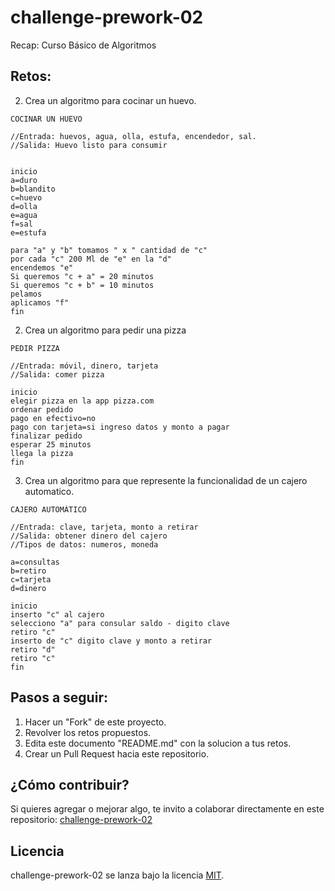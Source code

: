 # challenge-prework-02
Recap: Curso Básico de Algoritmos

## Retos:

2. Crea un algoritmo para cocinar un huevo.

```
COCINAR UN HUEVO

//Entrada: huevos, agua, olla, estufa, encendedor, sal.
//Salida: Huevo listo para consumir


inicio
a=duro
b=blandito
c=huevo
d=olla
e=agua
f=sal
e=estufa

para "a" y "b" tomamos " x " cantidad de "c"
por cada "c" 200 Ml de "e" en la "d"
encendemos "e"
Si queremos "c + a" = 20 minutos
Si queremos "c + b" = 10 minutos
pelamos
aplicamos "f"
fin
```

2. Crea un algoritmo para pedir una pizza

```
PEDIR PIZZA

//Entrada: móvil, dinero, tarjeta
//Salida: comer pizza

inicio
elegir pizza en la app pizza.com
ordenar pedido
pago en efectivo=no
pago con tarjeta=si ingreso datos y monto a pagar
finalizar pedido
esperar 25 minutos
llega la pizza
fin
```

3. Crea un algoritmo para que represente la funcionalidad de un cajero automatico.

```
CAJERO AUTOMÁTICO

//Entrada: clave, tarjeta, monto a retirar
//Salida: obtener dinero del cajero
//Tipos de datos: numeros, moneda

a=consultas
b=retiro
c=tarjeta
d=dinero

inicio
inserto "c" al cajero
selecciono "a" para consular saldo - digito clave
retiro "c"
inserto de "c" digito clave y monto a retirar
retiro "d"
retiro "c"
fin
```

## Pasos a seguir:

1. Hacer un "Fork" de este proyecto.
2. Revolver los retos propuestos.
3. Edita este documento "README.md" con la solucion a tus retos.
4. Crear un Pull Request hacia este repositorio.

## ¿Cómo contribuir?

Si quieres agregar o mejorar algo, te invito a colaborar directamente en este repositorio: [challenge-prework-02](https://github.com/platzimaster/challenge-prework-01/)

## Licencia

challenge-prework-02 se lanza bajo la licencia [MIT](https://opensource.org/licenses/MIT).

